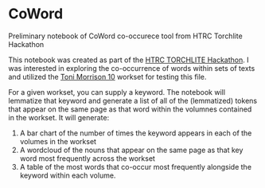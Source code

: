 # CoWord
Preliminary notebook of CoWord co-occurece tool from HTRC Torchlite Hackathon

This notebook was created as part of the [HTRC TORCHLITE Hackathon](https://htrc.github.io/torchlite-hackathon/cfp.html). I was interested in exploring the co-occurrence of words within sets of texts and utilized the [Toni Morrison 10](https://analytics.dev.htrc.indiana.edu/publicworksets/43febde8-025f-49c9-aeec-7358ea788f3f) workset for testing this file. 

For a given workset, you can supply a keyword. The notebook will lemmatize that keyword and generate a list of all of the (lemmatized) tokens that appear on the same page as that word within the volumnes contained in the workset. It will generate:
1. A bar chart of the number of times the keyword appears in each of the volumes in the workset
2. A wordcloud of the nouns that appear on the same page as that key word most frequently across the workset
3. A table of the most words that co-occur most frequently alongside the keyword within each volume. 
